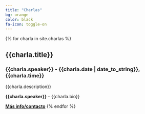```yaml
---
title: "Charlas"
bg: orange
color: black
fa-icon: toggle-on
---
```


{% for charla in site.charlas %}
<a id="{{charla.keyword}}"></a>

## **{{charla.title}}**

### {{charla.speaker}} - {{charla.date | date_to_string}},  {{charla.time}}

{{charla.description}}

**{{charla.speaker}}** - {{charla.bio}}

[**Más info/contacto**]({{charla.link}})
{% endfor %}
